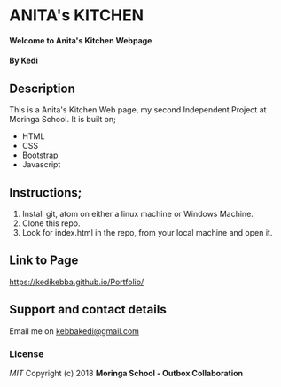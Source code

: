 # ANITA's KITCHEN

#### Welcome to Anita's Kitchen Webpage
#### By **Kedi**

## Description
This is a Anita's Kitchen Web page, my second Independent Project at Moringa School. It is built on;
* HTML
* CSS
* Bootstrap
* Javascript



## Instructions;
1. Install git, atom on either a linux machine or Windows Machine.
2. Clone this repo.
3. Look for index.html in the repo, from your local machine and open it.

## Link to Page
https://kedikebba.github.io/Portfolio/

## Support and contact details
Email me on kebbakedi@gmail.com
### License
*MIT*
Copyright (c) 2018 **Moringa School - Outbox Collaboration**
